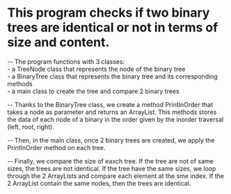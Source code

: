 # This program checks if two binary trees are identical or not in terms of size and content.
-- The program functions with 3 classes:
        <br> - a TreeNode class that represents the node of the binary tree
        <br> - a BinaryTree class that represents the binary tree and its corresponding methods
        <br> - a main class to create the tree and compare 2 binary trees

-- Thanks to the BinaryTree class, we create a method PrintInOrder that takes a node as parameter and returns an ArrayList. This methods stores the data of each node of a binary in the order given by the inorder traversal (left, root, right).

-- Then, in the main class, once 2 binary trees are created, we apply the PrintInOrder method on each tree.

-- Finally, we compare the size of eaxch tree. If the tree are not of same sizes, the trees are not identical. If the tree have the same sizes, we loop through the 2 ArrayLists and compare each element at the sme index. If the 2 ArrayList contain the same nodes, then the trees are identical.
